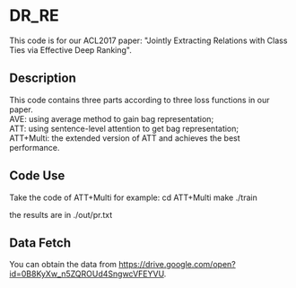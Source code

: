 DR_RE
=====
This code is for our ACL2017 paper: "Jointly Extracting Relations with Class Ties via Effective Deep Ranking". <br>

Description
-------
This code contains three parts according to three loss functions in our paper.<br>
AVE: using average method to gain bag representation; <br>
ATT: using sentence-level attention to get bag representation; <br>
ATT+Multi: the extended version of ATT and achieves the best performance. <br>

Code Use
---------
Take the code of ATT+Multi for example:
cd ATT+Multi
make
./train

the results are in ./out/pr.txt

Data Fetch
------
You can obtain the data from https://drive.google.com/open?id=0B8KyXw_n5ZQROUd4SngwcVFEYVU. 



